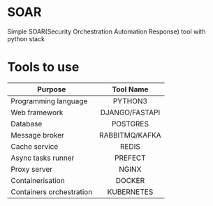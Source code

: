 # SOAR
Simple SOAR(Security Orchestration Automation Response) tool with python stack

# Tools to use
| Purpose | Tool Name | 
| ------- |:---------:| 
| Programming language | PYTHON3 | 
| Web framework      | DJANGO/FASTAPI | 
| Database | POSTGRES |
| Message broker | RABBITMQ/KAFKA |
| Cache service | REDIS
| Async tasks runner | PREFECT | 
| Proxy server | NGINX |
| Containerisation | DOCKER
| Containers orchestration | KUBERNETES |
